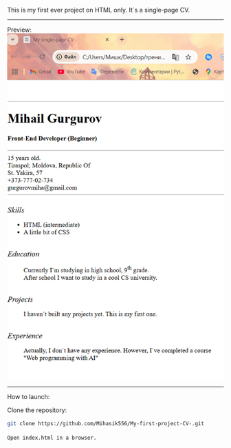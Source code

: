 This is my first ever project on HTML only.
It`s a single-page CV.

-------
Preview:
![screenshot](/Images/preview.png)

-------
How to launch:

Clone the repository:
```bash
git clone https://github.com/Mihasik556/My-first-project-CV-.git

Open index.html in a browser.
